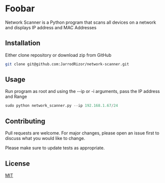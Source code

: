 # Foobar

Network Scanner is a Python program that scans all devices on a network and displays IP address and MAC Addresses

## Installation

Either clone repository or download zip from GitHub

```bash
git clone git@github.com:JarrodRizor/network-scanner.git
```

## Usage

Run program as root and using the --ip or -i arguments, pass the IP address and Range

```python
sudo python network_scanner.py --ip 192.168.1.67/24
```

## Contributing
Pull requests are welcome. For major changes, please open an issue first to discuss what you would like to change.

Please make sure to update tests as appropriate.

## License
[MIT](https://choosealicense.com/licenses/mit/)
